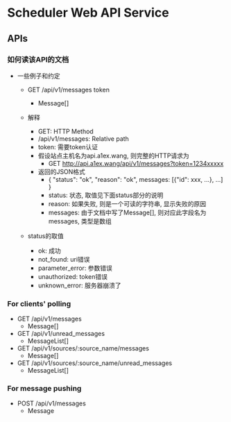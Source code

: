 # Scheduler Web API Service

## APIs


### 如何读该API的文档
- 一些例子和约定
    - GET /api/v1/messages  token
        - Message[]

    - 解释  
        - GET:              HTTP Method
        - /api/v1/messages: Relative path
        - token:            需要token认证
        - 假设站点主机名为api.a1ex.wang, 则完整的HTTP请求为
            - GET http://api.a1ex.wang/api/v1/messages?token=1234xxxxx
        - 返回的JSON格式
            - { "status": "ok", "reason": "ok", messages: \[{"id": xxx, ...}\, ...\] }
            - status:   状态, 取值见下面status部分的说明
            - reason:   如果失败, 则是一个可读的字符串, 显示失败的原因
            - messages: 由于文档中写了Message[], 则对应此字段名为messages, 类型是数组
    - status的取值
        - ok: 成功
        - not_found: uri错误
        - parameter_error: 参数错误
        - unauthorized: token错误
        - unknown_error: 服务器崩溃了

### For clients' polling

- GET /api/v1/messages
    - Message[]
- GET /api/v1/unread_messages
    - MessageList[]
- GET /api/v1/sources/:source_name/messages
    - Message[]
- GET /api/v1/sources/:source_name/unread_messages
    - MessageList[]
    
### For message pushing

- POST /api/v1/messages
    - Message